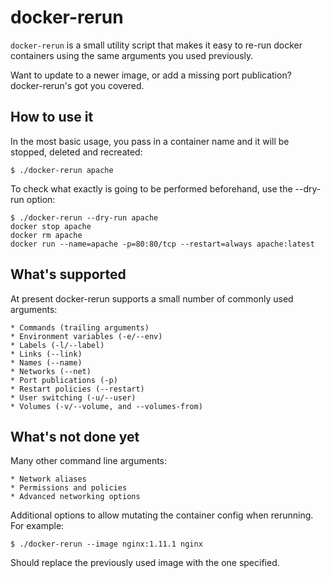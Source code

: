 docker-rerun
===============================================================================

`docker-rerun` is a small utility script that makes it easy to re-run docker
containers using the same arguments you used previously.

Want to update to a newer image, or add a missing port publication?
docker-rerun's got you covered.

## How to use it

In the most basic usage, you pass in a container name and it will be
stopped, deleted and recreated:

    $ ./docker-rerun apache

To check what exactly is going to be performed beforehand, use the --dry-run
option:

    $ ./docker-rerun --dry-run apache
    docker stop apache
    docker rm apache
    docker run --name=apache -p=80:80/tcp --restart=always apache:latest

## What's supported

At present docker-rerun supports a small number of commonly used arguments:

    * Commands (trailing arguments)
    * Environment variables (-e/--env)
    * Labels (-l/--label)
    * Links (--link)
    * Names (--name)
    * Networks (--net)
    * Port publications (-p)
    * Restart policies (--restart)
    * User switching (-u/--user)
    * Volumes (-v/--volume, and --volumes-from)

## What's not done yet

Many other command line arguments:

    * Network aliases
    * Permissions and policies
    * Advanced networking options

Additional options to allow mutating the container config when rerunning.
For example:

    $ ./docker-rerun --image nginx:1.11.1 nginx

Should replace the previously used image with the one specified.

